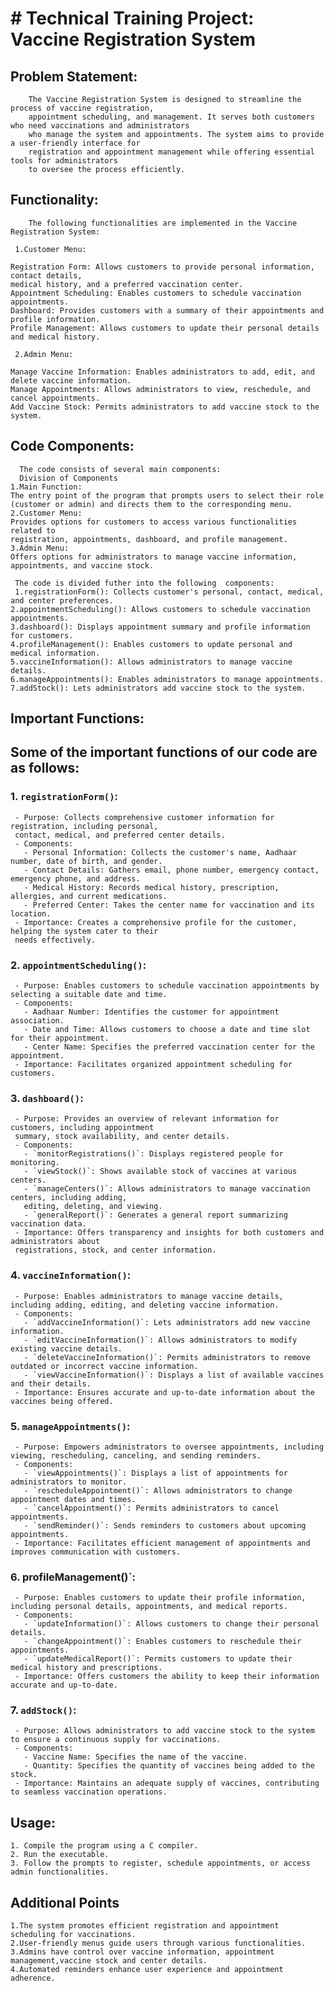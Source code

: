   # # Technical Training Project: Vaccine Registration System

## Problem Statement:
        The Vaccine Registration System is designed to streamline the process of vaccine registration,
        appointment scheduling, and management. It serves both customers who need vaccinations and administrators
        who manage the system and appointments. The system aims to provide a user-friendly interface for
        registration and appointment management while offering essential tools for administrators
        to oversee the process efficiently.
 
## Functionality:
        The following functionalities are implemented in the Vaccine Registration System:

     1.Customer Menu:
    
    Registration Form: Allows customers to provide personal information, contact details,
    medical history, and a preferred vaccination center.
    Appointment Scheduling: Enables customers to schedule vaccination appointments.
    Dashboard: Provides customers with a summary of their appointments and profile information.
    Profile Management: Allows customers to update their personal details and medical history.
    
     2.Admin Menu:
    
    Manage Vaccine Information: Enables administrators to add, edit, and delete vaccine information.
    Manage Appointments: Allows administrators to view, reschedule, and cancel appointments.
    Add Vaccine Stock: Permits administrators to add vaccine stock to the system.


## Code Components:
      The code consists of several main components:
      Division of Components 
    1.Main Function: 
    The entry point of the program that prompts users to select their role
    (customer or admin) and directs them to the corresponding menu.
    2.Customer Menu: 
    Provides options for customers to access various functionalities related to 
    registration, appointments, dashboard, and profile management.
    3.Admin Menu: 
    Offers options for administrators to manage vaccine information, appointments, and vaccine stock.
    
     The code is divided futher into the following  components:
     1.registrationForm(): Collects customer's personal, contact, medical, and center preferences.
    2.appointmentScheduling(): Allows customers to schedule vaccination appointments.
    3.dashboard(): Displays appointment summary and profile information for customers.
    4.profileManagement(): Enables customers to update personal and medical information.
    5.vaccineInformation(): Allows administrators to manage vaccine details.
    6.manageAppointments(): Enables administrators to manage appointments.
    7.addStock(): Lets administrators add vaccine stock to the system.

## Important Functions:

## Some of the important functions of our code are as follows:

### 1. `registrationForm()`:
     - Purpose: Collects comprehensive customer information for registration, including personal,
     contact, medical, and preferred center details.
     - Components:
       - Personal Information: Collects the customer's name, Aadhaar number, date of birth, and gender.
       - Contact Details: Gathers email, phone number, emergency contact, emergency phone, and address.
       - Medical History: Records medical history, prescription, allergies, and current medications.
       - Preferred Center: Takes the center name for vaccination and its location.
     - Importance: Creates a comprehensive profile for the customer, helping the system cater to their
     needs effectively.

### 2. `appointmentScheduling()`:
     - Purpose: Enables customers to schedule vaccination appointments by selecting a suitable date and time.
     - Components:
       - Aadhaar Number: Identifies the customer for appointment association.
       - Date and Time: Allows customers to choose a date and time slot for their appointment.
       - Center Name: Specifies the preferred vaccination center for the appointment.
     - Importance: Facilitates organized appointment scheduling for customers.

### 3. `dashboard()`:
     - Purpose: Provides an overview of relevant information for customers, including appointment 
     summary, stock availability, and center details.
     - Components:
       - `monitorRegistrations()`: Displays registered people for monitoring.
       - `viewStock()`: Shows available stock of vaccines at various centers.
       - `manageCenters()`: Allows administrators to manage vaccination centers, including adding,
       editing, deleting, and viewing.
       - `generalReport()`: Generates a general report summarizing vaccination data.
     - Importance: Offers transparency and insights for both customers and administrators about
     registrations, stock, and center information.

### 4. `vaccineInformation()`:
     - Purpose: Enables administrators to manage vaccine details, including adding, editing, and deleting vaccine information.
     - Components:
       - `addVaccineInformation()`: Lets administrators add new vaccine information.
       - `editVaccineInformation()`: Allows administrators to modify existing vaccine details.
       - `deleteVaccineInformation()`: Permits administrators to remove outdated or incorrect vaccine information.
       - `viewVaccineInformation()`: Displays a list of available vaccines and their details.
     - Importance: Ensures accurate and up-to-date information about the vaccines being offered.

### 5. `manageAppointments()`:
     - Purpose: Empowers administrators to oversee appointments, including viewing, rescheduling, canceling, and sending reminders.
     - Components:
       - `viewAppointments()`: Displays a list of appointments for administrators to monitor.
       - `rescheduleAppointment()`: Allows administrators to change appointment dates and times.
       - `cancelAppointment()`: Permits administrators to cancel appointments.
       - `sendReminder()`: Sends reminders to customers about upcoming appointments.
     - Importance: Facilitates efficient management of appointments and improves communication with customers.

### 6.  profileManagement()`:
     - Purpose: Enables customers to update their profile information, including personal details, appointments, and medical reports.
     - Components:
       - `updateInformation()`: Allows customers to change their personal details.
       - `changeAppointment()`: Enables customers to reschedule their appointments.
       - `updateMedicalReport()`: Permits customers to update their medical history and prescriptions.
     - Importance: Offers customers the ability to keep their information accurate and up-to-date.

### 7. `addStock()`:
     - Purpose: Allows administrators to add vaccine stock to the system to ensure a continuous supply for vaccinations.
     - Components:
       - Vaccine Name: Specifies the name of the vaccine.
       - Quantity: Specifies the quantity of vaccines being added to the stock.
     - Importance: Maintains an adequate supply of vaccines, contributing to seamless vaccination operations.

## Usage:
    1. Compile the program using a C compiler.
    2. Run the executable.
    3. Follow the prompts to register, schedule appointments, or access admin functionalities.

## Additional Points
    1.The system promotes efficient registration and appointment scheduling for vaccinations.
    2.User-friendly menus guide users through various functionalities.
    3.Admins have control over vaccine information, appointment management,vaccine stock and center details.
    4.Automated reminders enhance user experience and appointment adherence.




